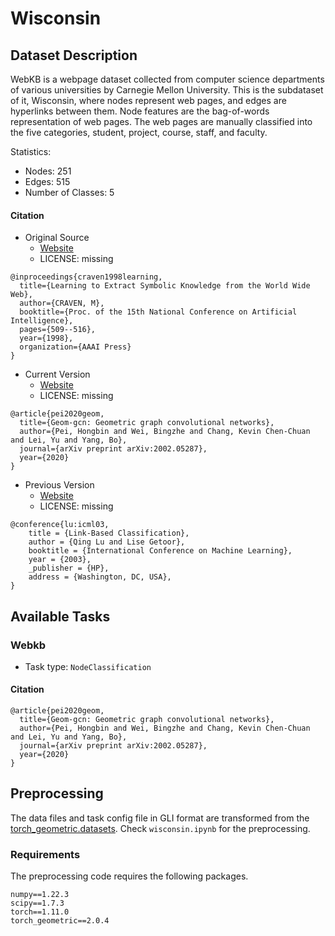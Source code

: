 # Wisconsin

## Dataset Description

WebKB is a webpage dataset collected from computer science departments of various universities by Carnegie Mellon University. This is the subdataset of it, Wisconsin, where nodes represent web pages, and edges are hyperlinks between them. Node features are the bag-of-words representation of web pages. The web pages are manually classified into the five categories, student, project, course, staff, and faculty.

Statistics:
- Nodes: 251
- Edges: 515
- Number of Classes: 5

#### Citation
- Original Source
  + [Website](https://www.cs.cmu.edu/~webkb/)
  + LICENSE: missing
```
@inproceedings{craven1998learning,
  title={Learning to Extract Symbolic Knowledge from the World Wide Web},
  author={CRAVEN, M},
  booktitle={Proc. of the 15th National Conference on Artificial Intelligence},
  pages={509--516},
  year={1998},
  organization={AAAI Press}
}
```
- Current Version
  + [Website](https://github.com/graphdml-uiuc-jlu/geom-gcn)
  + LICENSE: missing
```
@article{pei2020geom,
  title={Geom-gcn: Geometric graph convolutional networks},
  author={Pei, Hongbin and Wei, Bingzhe and Chang, Kevin Chen-Chuan and Lei, Yu and Yang, Bo},
  journal={arXiv preprint arXiv:2002.05287},
  year={2020}
}
```
- Previous Version
  + [Website](https://linqs.org/datasets/#webkb)
  + LICENSE: missing
```
@conference{lu:icml03,
    title = {Link-Based Classification},
    author = {Qing Lu and Lise Getoor},
    booktitle = {International Conference on Machine Learning},
    year = {2003},
    _publisher = {HP},
    address = {Washington, DC, USA},
}
```

## Available Tasks

### Webkb

- Task type: `NodeClassification`

#### Citation

```
@article{pei2020geom,
  title={Geom-gcn: Geometric graph convolutional networks},
  author={Pei, Hongbin and Wei, Bingzhe and Chang, Kevin Chen-Chuan and Lei, Yu and Yang, Bo},
  journal={arXiv preprint arXiv:2002.05287},
  year={2020}
}
```

## Preprocessing
The data files and task config file in GLI format are transformed from the [torch_geometric.datasets](https://pytorch-geometric.readthedocs.io/en/latest/modules/datasets.html). Check `wisconsin.ipynb` for the preprocessing.


### Requirements

The preprocessing code requires the following packages.

```
numpy==1.22.3
scipy==1.7.3
torch==1.11.0
torch_geometric==2.0.4
```
